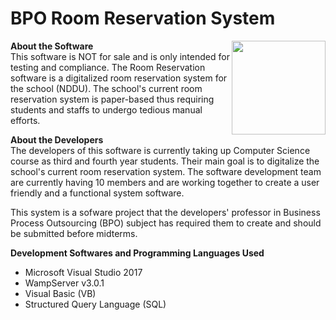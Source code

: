# BPO Room Reservation System
<img src="https://github.com/najlaButucan/bpo-reservation-system/blob/master/reserve-icon_rnd1.png" align="right" width="150px" height="150px" /> 

<strong>About the Software</strong>
<br/>
This software is NOT for sale and is only intended for testing and compliance. The Room Reservation software is a digitalized room reservation system for the school (NDDU). The school's current room reservation system is paper-based thus requiring students and staffs to undergo tedious manual efforts.

<strong>About the Developers</strong>
<br/>
The developers of this software is currently taking up Computer Science course as third and fourth year students. Their main goal is to digitalize the school's current room reservation system. The software development team are currently having 10 members and are working together to create a user friendly and a functional system software.

This system is a sofware project that the developers' professor in Business Process Outsourcing (BPO) subject has required them to create and should be submitted before midterms.

<strong>Development Softwares and Programming Languages Used</strong>
<ul>
<li>Microsoft Visual Studio 2017</li>
<li>WampServer v3.0.1</li>
<li>Visual Basic (VB)</li>
<li>Structured Query Language (SQL)</li>
</ul>
